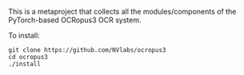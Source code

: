 This is a metaproject that collects all the modules/components of the
PyTorch-based OCRopus3 OCR system.

To install:

    git clone https://github.com/NVlabs/ocropus3
    cd ocropus3
    ./install
